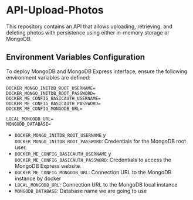 # API-Upload-Photos

This repository contains an API that allows uploading, retrieving, and deleting photos with persistence using either in-memory storage or MongoDB.

## Environment Variables Configuration

To deploy MongoDB and MongoDB Express interface, ensure the following environment variables are defined:

```dotenv
DOCKER_MONGO_INITDB_ROOT_USERNAME=
DOCKER_MONGO_INITDB_ROOT_PASSWORD=
DOCKER_ME_CONFIG_BASICAUTH_USERNAME=
DOCKER_ME_CONFIG_BASICAUTH_PASSWORD=
DOCKER_ME_CONFIG_MONGODB_URL=

LOCAL_MONGODB_URL=
MONGODB_DATABASE=
```

* `DOCKER_MONGO_INITDB_ROOT_USERNAME` y `DOCKER_MONGO_INITDB_ROOT_PASSWORD`: Credentials for the MongoDB root user.
* `DOCKER_ME_CONFIG_BASICAUTH_USERNAME` y `DOCKER_ME_CONFIG_BASICAUTH_PASSWORD`: Credentials to access the MongoDB Express website.
* `DOCKER_ME_CONFIG_MONGODB_URL`:  Connection URL to the MongoDB instance by docker
* `LOCAL_MONGODB_URL`:  Connection URL to the MongoDB local instance
* `MONGODB_DATABASE`:  Database name we are going to use
